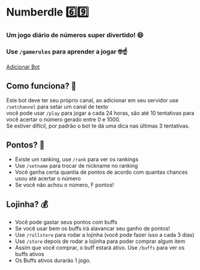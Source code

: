 # Numberdle 6️⃣9️⃣
### Um jogo diário de números super divertido! 😄
### Use `/gamerules` para aprender a jogar 🤓☝️
[Adicionar Bot](https://discord.com/oauth2/authorize?client_id=1158185774823506020&permissions=2147485696&scope=bot%20applications.commands)

## Como funciona? 🤔
Este bot deve ter seu próprio canal, ao adicionar em seu servidor use `/setchannel` para setar um canal de texto
<br>
você pode usar `/play` para jogar a cada 24 horas, são até 10 tentativas para você acertar o número gerado entre 0 e 1000.
<br>
Se estiver difícil, por padrão o bot te dá uma dica nas últimas 3 tentativas.

## Pontos? 🤑
  * Existe um ranking, use `/rank` para ver os rankings
  * Use `/setname` para trocar de nickname no ranking
  * Você ganha certa quantia de pontos de acordo com quantas chances usou até acertar o número
  * Se você não achou o número, F pontos!

## Lojinha? 💰
  * Você pode gastar seus pontos com buffs
  * Se você usar bem os buffs irá alavancar seu ganho de pontos!
  * Use `/rollstore` para rodar a lojinha (você pode fazer isso a cada 3 dias)
  * Use `/store` depois de rodar a lojinha para poder comprar algum item
  * Assim que você comprar, o buff estará ativo. Use `/buffs` para ver os buffs ativos
  * Os Buffs ativos durarão 1 jogo.

